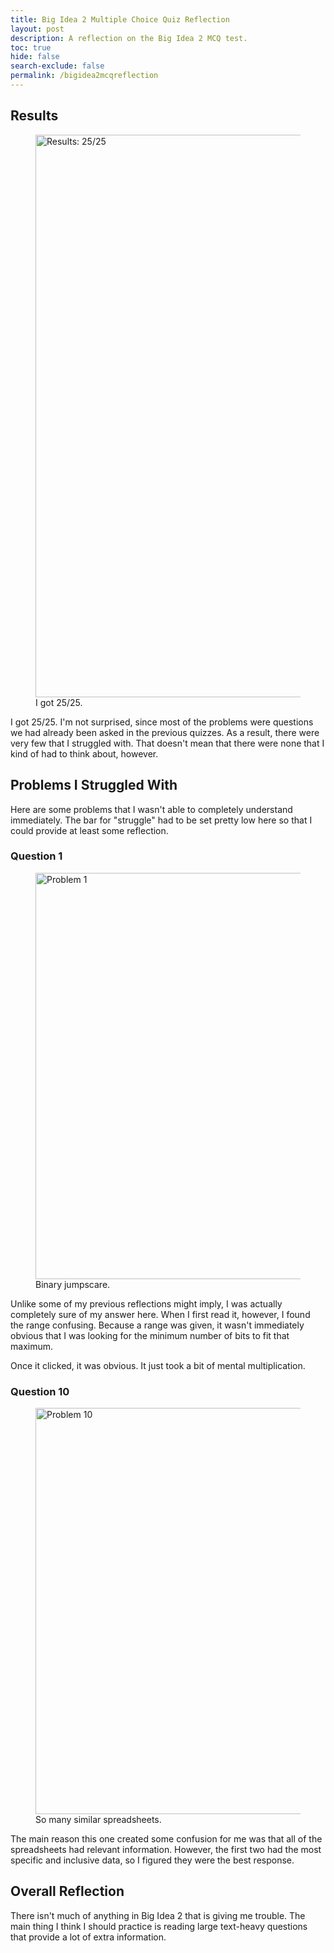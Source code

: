 ```yaml
---
title: Big Idea 2 Multiple Choice Quiz Reflection
layout: post
description: A reflection on the Big Idea 2 MCQ test.
toc: true
hide: false
search-exclude: false
permalink: /bigidea2mcqreflection
---
```


## Results

<figure>
  <img src="{{site.baseurl}}/images/Screen Shot 2023-03-21 at 3.38.07 PM.png" alt="Results: 25/25" width="900"/>
  <figcaption>I got 25/25.</figcaption>
</figure>

I got 25/25. I'm not surprised, since most of the problems were questions we had already been asked in the previous quizzes. As a result, there were very few that I struggled with. That doesn't mean that there were none that I kind of had to think about, however.

## Problems I Struggled With

Here are some problems that I wasn't able to completely understand immediately. The bar for "struggle" had to be set pretty low here so that I could provide at least some reflection.

### Question 1

<figure>
  <img src="{{site.baseurl}}/images/Screen Shot 2023-03-21 at 5.25.34 PM.png" alt="Problem 1" width="650"/>
  <figcaption>Binary jumpscare.</figcaption>
</figure>

Unlike some of my previous reflections might imply, I was actually completely sure of my answer here. When I first read it, however, I found the range confusing. Because a range was given, it wasn't immediately obvious that I was looking for the minimum number of bits to fit that maximum.

Once it clicked, it was obvious. It just took a bit of mental multiplication.

### Question 10

<figure>
  <img src="{{site.baseurl}}/images/Screen Shot 2023-03-21 at 5.33.18 PM.png" alt="Problem 10" width="650"/>
  <figcaption>So many similar spreadsheets.</figcaption>
</figure>

The main reason this one created some confusion for me was that all of the spreadsheets had relevant information. However, the first two had the most specific and inclusive data, so I figured they were the best response.

## Overall Reflection

There isn't much of anything in Big Idea 2 that is giving me trouble. The main thing I think I should practice is reading large text-heavy questions that provide a lot of extra information.